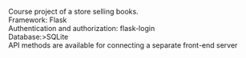 Course project of a store selling books.
<br>
Framework: Flask
<br>
Authentication and authorization: flask-login
<br>
Database:>SQLite
<br>
API methods are available for connecting a separate front-end server
